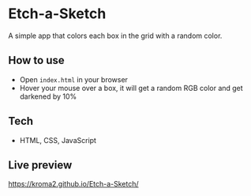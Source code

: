 # Etch-a-Sketch
A simple app that colors each box in the grid with a random color.

## How to use
-   Open `index.html` in your browser
-   Hover your mouse over a box, it will get a random RGB color and get darkened by 10%

## Tech
-   HTML, CSS, JavaScript

## Live preview
https://kroma2.github.io/Etch-a-Sketch/